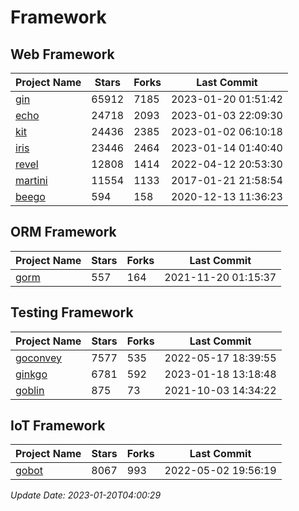 # Framework

## Web Framework
| Project Name | Stars | Forks | Last Commit |
| ------------ | ----- | ----- | ----------- |
| [gin](https://github.com/gin-gonic/gin) | 65912 | 7185 | 2023-01-20 01:51:42 |
| [echo](https://github.com/labstack/echo) | 24718 | 2093 | 2023-01-03 22:09:30 |
| [kit](https://github.com/go-kit/kit) | 24436 | 2385 | 2023-01-02 06:10:18 |
| [iris](https://github.com/kataras/iris) | 23446 | 2464 | 2023-01-14 01:40:40 |
| [revel](https://github.com/revel/revel) | 12808 | 1414 | 2022-04-12 20:53:30 |
| [martini](https://github.com/go-martini/martini) | 11554 | 1133 | 2017-01-21 21:58:54 |
| [beego](https://github.com/astaxie/beego) | 594 | 158 | 2020-12-13 11:36:23 |

## ORM Framework
| Project Name | Stars | Forks | Last Commit |
| ------------ | ----- | ----- | ----------- |
| [gorm](https://github.com/jinzhu/gorm) | 557 | 164 | 2021-11-20 01:15:37 |

## Testing Framework
| Project Name | Stars | Forks | Last Commit |
| ------------ | ----- | ----- | ----------- |
| [goconvey](https://github.com/smartystreets/goconvey) | 7577 | 535 | 2022-05-17 18:39:55 |
| [ginkgo](https://github.com/onsi/ginkgo) | 6781 | 592 | 2023-01-18 13:18:48 |
| [goblin](https://github.com/franela/goblin) | 875 | 73 | 2021-10-03 14:34:22 |

## IoT Framework
| Project Name | Stars | Forks | Last Commit |
| ------------ | ----- | ----- | ----------- |
| [gobot](https://github.com/hybridgroup/gobot) | 8067 | 993 | 2022-05-02 19:56:19 |

*Update Date: 2023-01-20T04:00:29*